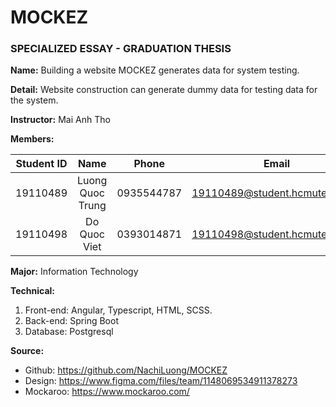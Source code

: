 # MOCKEZ

### SPECIALIZED ESSAY - GRADUATION THESIS

**Name:** Building a website MOCKEZ generates data for system testing.

**Detail:** Website construction can generate dummy data for testing data for the system.

**Instructor:** Mai Anh Tho

**Members:**

| Student ID |       Name       |   Phone    |             Email              |
|:----------:|:----------------:|:----------:|:------------------------------:|
|  19110489  | Luong Quoc Trung | 0935544787 | 19110489@student.hcmute.edu.vn |
|  19110498  |   Do Quoc Viet   | 0393014871 | 19110498@student.hcmute.edu.vn |

**Major:** Information Technology

**Technical:**
1. Front-end: Angular, Typescript, HTML, SCSS.
2. Back-end: Spring Boot
3. Database: Postgresql

**Source:**

* Github: https://github.com/NachiLuong/MOCKEZ
* Design: https://www.figma.com/files/team/1148069534911378273
* Mockaroo: https://www.mockaroo.com/